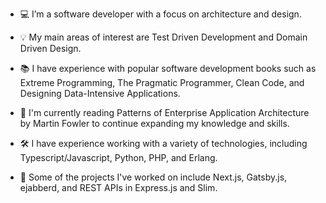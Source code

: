 - 💻 I’m a software developer with a focus on architecture and design.

- 💡 My main areas of interest are Test Driven Development and Domain Driven Design.

- 📚 I have experience with popular software development books such as Extreme Programming, The Pragmatic Programmer, Clean Code, and Designing Data-Intensive Applications.

- 📖 I'm currently reading Patterns of Enterprise Application Architecture by Martin Fowler to continue expanding my knowledge and skills.

- 🛠 I have experience working with a variety of technologies, including Typescript/Javascript, Python, PHP, and Erlang.

- 🎯 Some of the projects I've worked on include Next.js, Gatsby.js, ejabberd, and REST APIs in Express.js and Slim<PHP>.

<!---
supekarnikhil/supekarnikhil is a ✨ special ✨ repository because its `README.md` (this file) appears on your GitHub profile.
You can click the Preview link to take a look at your changes.
--->
